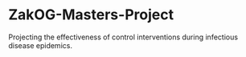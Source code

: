 # ZakOG-Masters-Project
Projecting the effectiveness of control interventions during infectious disease epidemics.
